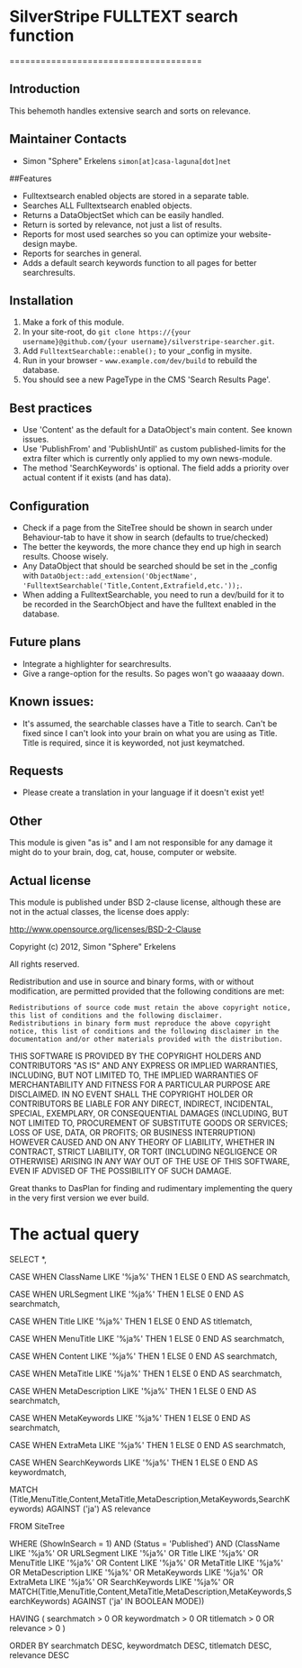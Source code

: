 # SilverStripe FULLTEXT search function
=====================================

## Introduction

This behemoth handles extensive search and sorts on relevance.

## Maintainer Contacts

* Simon "Sphere" Erkelens `simon[at]casa-laguna[dot]net`

##Features

* Fulltextsearch enabled objects are stored in a separate table.
* Searches ALL Fulltextsearch enabled objects.
* Returns a DataObjectSet which can be easily handled.
* Return is sorted by relevance, not just a list of results.
* Reports for most used searches so you can optimize your website-design maybe.
* Reports for searches in general.
* Adds a default search keywords function to all pages for better searchresults.

## Installation

 1.  Make a fork of this module.
 2.  In your site-root, do `git clone https://{your username}@github.com/{your username}/silverstripe-searcher.git`. 
 3.  Add `FulltextSearchable::enable();` to your _config in mysite. 
 4.  Run in your browser - `www.example.com/dev/build` to rebuild the database. 
 5.  You should see a new PageType in the CMS 'Search Results Page'.

## Best practices

* Use 'Content' as the default for a DataObject's main content. See known issues.
* Use 'PublishFrom' and 'PublishUntil' as custom published-limits for the extra filter which is currently only applied to my own news-module.
* The method 'SearchKeywords' is optional. The field adds a priority over actual content if it exists (and has data).

## Configuration

* Check if a page from the SiteTree should be shown in search under Behaviour-tab to have it show in search (defaults to true/checked)
* The better the keywords, the more chance they end up high in search results. Choose wisely.
* Any DataObject that should be searched should be set in the _config with `DataObject::add_extension('ObjectName', 'FulltextSearchable('Title,Content,Extrafield,etc.'));`.
* When adding a FulltextSearchable, you need to run a dev/build for it to be recorded in the SearchObject and have the fulltext enabled in the database.

## Future plans

* Integrate a highlighter for searchresults.
* Give a range-option for the results. So pages won't go waaaaay down.

## Known issues:

* It's assumed, the searchable classes have a Title to search. Can't be fixed since I can't look into your brain on what you are using as Title. Title is required, since it is keyworded, not just keymatched.

## Requests

* Please create a translation in your language if it doesn't exist yet!

## Other

This module is given "as is" and I am not responsible for any damage it might do to your brain, dog, cat, house, computer or website.

## Actual license

This module is published under BSD 2-clause license, although these are not in the actual classes, the license does apply:

http://www.opensource.org/licenses/BSD-2-Clause

Copyright (c) 2012, Simon "Sphere" Erkelens

All rights reserved.

Redistribution and use in source and binary forms, with or without modification, are permitted provided that the following conditions are met:

    Redistributions of source code must retain the above copyright notice, this list of conditions and the following disclaimer.
    Redistributions in binary form must reproduce the above copyright notice, this list of conditions and the following disclaimer in the documentation and/or other materials provided with the distribution.

THIS SOFTWARE IS PROVIDED BY THE COPYRIGHT HOLDERS AND CONTRIBUTORS "AS IS" AND ANY EXPRESS OR IMPLIED WARRANTIES, INCLUDING, BUT NOT LIMITED TO, THE IMPLIED WARRANTIES OF MERCHANTABILITY AND FITNESS FOR A PARTICULAR PURPOSE ARE DISCLAIMED. IN NO EVENT SHALL THE COPYRIGHT HOLDER OR CONTRIBUTORS BE LIABLE FOR ANY DIRECT, INDIRECT, INCIDENTAL, SPECIAL, EXEMPLARY, OR CONSEQUENTIAL DAMAGES (INCLUDING, BUT NOT LIMITED TO, PROCUREMENT OF SUBSTITUTE GOODS OR SERVICES; LOSS OF USE, DATA, OR PROFITS; OR BUSINESS INTERRUPTION) HOWEVER CAUSED AND ON ANY THEORY OF LIABILITY, WHETHER IN CONTRACT, STRICT LIABILITY, OR TORT (INCLUDING NEGLIGENCE OR OTHERWISE) ARISING IN ANY WAY OUT OF THE USE OF THIS SOFTWARE, EVEN IF ADVISED OF THE POSSIBILITY OF SUCH DAMAGE.

Great thanks to DasPlan for finding and rudimentary implementing the query in the very first version we ever build.

# The actual query

SELECT *, 
	
CASE WHEN ClassName LIKE '%ja%' THEN 1 ELSE 0 END AS searchmatch,

CASE WHEN URLSegment LIKE '%ja%' THEN 1 ELSE 0 END AS searchmatch, 

CASE WHEN Title LIKE '%ja%' THEN 1 ELSE 0 END AS titlematch, 

CASE WHEN MenuTitle LIKE '%ja%' THEN 1 ELSE 0 END AS searchmatch, 

CASE WHEN Content LIKE '%ja%' THEN 1 ELSE 0 END AS searchmatch, 

CASE WHEN MetaTitle LIKE '%ja%' THEN 1 ELSE 0 END AS searchmatch, 

CASE WHEN MetaDescription LIKE '%ja%' THEN 1 ELSE 0 END AS searchmatch, 

CASE WHEN MetaKeywords LIKE '%ja%' THEN 1 ELSE 0 END AS searchmatch, 

CASE WHEN ExtraMeta LIKE '%ja%' THEN 1 ELSE 0 END AS searchmatch, 

CASE WHEN SearchKeywords LIKE '%ja%' THEN 1 ELSE 0 END AS keywordmatch, 

MATCH (Title,MenuTitle,Content,MetaTitle,MetaDescription,MetaKeywords,SearchKeywords) AGAINST ('ja') AS relevance 

FROM SiteTree 

WHERE (ShowInSearch = 1) AND (Status = 'Published') AND (ClassName LIKE '%ja%' OR URLSegment LIKE '%ja%' OR Title LIKE '%ja%' OR MenuTitle LIKE '%ja%' OR Content LIKE '%ja%' OR MetaTitle LIKE '%ja%' OR MetaDescription LIKE '%ja%' OR MetaKeywords LIKE '%ja%' OR ExtraMeta LIKE '%ja%' OR SearchKeywords LIKE '%ja%' OR MATCH(Title,MenuTitle,Content,MetaTitle,MetaDescription,MetaKeywords,SearchKeywords) AGAINST ('ja' IN BOOLEAN MODE)) 

HAVING ( searchmatch > 0 OR keywordmatch > 0 OR titlematch > 0 OR relevance > 0 ) 

ORDER BY searchmatch DESC, keywordmatch DESC, titlematch DESC, relevance DESC